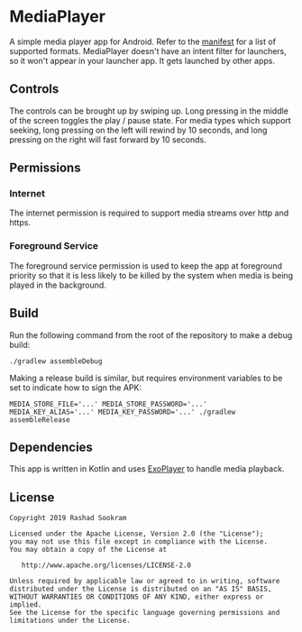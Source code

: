 # MediaPlayer

A simple media player app for Android. Refer to the
[manifest](https://github.com/rsookram/MediaPlayer/blob/master/app/src/main/AndroidManifest.xml#L22-L51)
for a list of supported formats. MediaPlayer doesn't have an intent filter for
launchers, so it won't appear in your launcher app. It gets launched by other
apps.


## Controls

The controls can be brought up by swiping up. Long pressing in the middle of
the screen toggles the play / pause state. For media types which support
seeking, long pressing on the left will rewind by 10 seconds, and long pressing
on the right will fast forward by 10 seconds.


## Permissions

### Internet

The internet permission is required to support media streams over http and
https.

### Foreground Service

The foreground service permission is used to keep the app at foreground priority
so that it is less likely to be killed by the system when media is being played
in the background.

## Build

Run the following command from the root of the repository to make a debug
build:

```shell
./gradlew assembleDebug
```

Making a release build is similar, but requires environment variables to be set
to indicate how to sign the APK:

```shell
MEDIA_STORE_FILE='...' MEDIA_STORE_PASSWORD='...' MEDIA_KEY_ALIAS='...' MEDIA_KEY_PASSWORD='...' ./gradlew assembleRelease
```

## Dependencies

This app is written in Kotlin and uses
[ExoPlayer](https://github.com/google/ExoPlayer) to handle media playback.


License
-------

    Copyright 2019 Rashad Sookram

    Licensed under the Apache License, Version 2.0 (the "License");
    you may not use this file except in compliance with the License.
    You may obtain a copy of the License at

       http://www.apache.org/licenses/LICENSE-2.0

    Unless required by applicable law or agreed to in writing, software
    distributed under the License is distributed on an "AS IS" BASIS,
    WITHOUT WARRANTIES OR CONDITIONS OF ANY KIND, either express or implied.
    See the License for the specific language governing permissions and
    limitations under the License.

